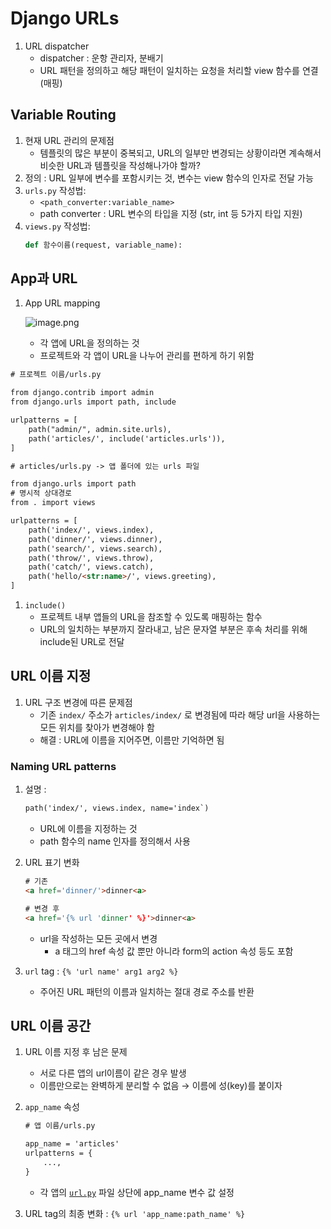 # Django URLs

1. URL dispatcher
    - dispatcher : 운항 관리자, 분배기
    - URL 패턴을 정의하고 해당 패턴이 일치하는 요청을 처리할 view 함수를 연결(매핑)

## Variable Routing

1. 현재 URL 관리의 문제점
    - 템플릿의 많은 부분이 중복되고, URL의 일부만 변경되는 상황이라면 계속해서 비슷한 URL과 템플릿을 작성해나가야 할까?
2. 정의 : URL 일부에 변수를 포함시키는 것, 변수는 view 함수의 인자로 전달 가능
3. `urls.py` 작성법:
    - `<path_converter:variable_name>`
    - path converter : URL 변수의 타입을 지정 (str, int 등 5가지 타입 지원)
4. `views.py` 작성법:
    ```python
    def 함수이름(request, variable_name):
    ```
## App과 URL

1. App URL mapping
    
    ![image.png](https://prod-files-secure.s3.us-west-2.amazonaws.com/5025afe3-ff24-484f-a82f-3c1335a6b1cd/82d7de0c-3e5f-4587-9065-3fdef3a7c746/image.png)
    
    - 각 앱에 URL을 정의하는 것
    - 프로젝트와 각 앱이 URL을 나누어 관리를 편하게 하기 위함

```html
# 프로젝트 이름/urls.py

from django.contrib import admin
from django.urls import path, include

urlpatterns = [
    path("admin/", admin.site.urls),
    path('articles/', include('articles.urls')),
]
```

```html
# articles/urls.py -> 앱 폴더에 있는 urls 파일

from django.urls import path
# 명시적 상대경로
from . import views

urlpatterns = [
    path('index/', views.index),
    path('dinner/', views.dinner),
    path('search/', views.search),
    path('throw/', views.throw),
    path('catch/', views.catch),
    path('hello/<str:name>/', views.greeting),
]
```

1. `include()`
    - 프로젝트 내부 앱들의 URL을 참조할 수 있도록 매핑하는 함수
    - URL의 일치하는 부분까지 잘라내고, 남은 문자열 부분은 후속 처리를 위해 include된 URL로 전달

## URL 이름 지정

1. URL 구조 변경에 따른 문제점
    - 기존 `index/` 주소가 `articles/index/` 로 변경됨에 따라 해당 url을 사용하는 모든 위치를 찾아가 변경해야 함
    - 해결 : URL에 이름을 지어주면, 이름만 기억하면 됨

### Naming URL patterns

1. 설명 :
    
    ```html
    path('index/', views.index, name='index`)
    ```
    
    - URL에 이름을 지정하는 것
    - path 함수의 name 인자를 정의해서 사용
2. URL 표기 변화
    
    ```html
    # 기존
    <a href='dinner/'>dinner<a>
    
    # 변경 후
    <a href='{% url 'dinner' %}'>dinner<a>
    ```
    
    - url을 작성하는 모든 곳에서 변경
        - a 태그의 href 속성 값 뿐만 아니라 form의 action 속성 등도 포함
3. `url` tag : `{% 'url name' arg1 arg2 %}`
    - 주어진 URL 패턴의 이름과 일치하는 절대 경로 주소를 반환

## URL 이름 공간

1. URL 이름 지정 후 남은 문제
    - 서로 다른 앱의 url이름이 같은 경우 발생
    - 이름만으로는 완벽하게 분리할 수 없음 → 이름에 성(key)를 붙이자
2. `app_name` 속성
    
    ```html
    # 앱 이름/urls.py
    
    app_name = 'articles'
    urlpatterns = {
    	...,
    }
    ```
    
    - 각 앱의 [`url.py`](http://url.py) 파일 상단에 app_name 변수 값 설정
3. URL tag의 최종 변화 : `{% url 'app_name:path_name' %}`